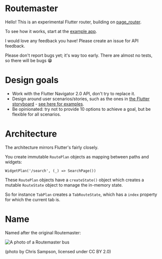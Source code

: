 # Routemaster

Hello! This is an experimental Flutter router, building on [page_router](https://github.com/johnpryan/page_router).

To see how it works, start at the [example app](https://github.com/tomgilder/routemaster/blob/main/example/mobile_app/lib/main.dart).

I would love any feedback you have! Please create an issue for API feedback.

Please don't report bugs yet; it's way too early. There are almost no tests, so there will be bugs 😁 

# Design goals

* Work with the Flutter Navigator 2.0 API, don't try to replace it.
* Design around user scenarios/stories, such as the ones in [the Flutter storyboard](https://github.com/flutter/uxr/files/5953028/PUBLIC.Flutter.Navigator.API.Scenarios.-.Storyboards.pdf) - [see here for examples](https://github.com/tomgilder/routemaster/wiki/Routermaster-Flutter-scenarios).
* Be opinionated: try not to provide 10 options to achieve a goal, but be flexible for all scenarios.


# Architecture 

The architecture mirrors Flutter's fairly closely.

You create immutable `RoutePlan` objects as mapping between paths and widgets:

`WidgetPlan('/search', (_) => SearchPage())`

These `RoutePlan` objects have a `createState()` object which creates a mutable `RouteState` object to manage the in-memory state.

So for instance `TabPlan` creates a `TabRouteState`, which has a `index` property for which the current tab is.

# Name

Named after the original Routemaster:

![A photo of a Routemaster bus](https://upload.wikimedia.org/wikipedia/commons/thumb/e/ea/Routemaster_RML2375_%28JJD_375D%29%2C_6_March_2004.jpg/320px-Routemaster_RML2375_%28JJD_375D%29%2C_6_March_2004.jpg)

(photo by Chris Sampson, licensed under CC BY 2.0)